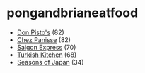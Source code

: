 pongandbrianeatfood
===================

* [Don Pisto's](Don_Pistos.md) (82)
* [Chez Panisse](Chez_Panisse.md) (82)
* [Saigon Express](Saigon_Express.md) (70)
* [Turkish Kitchen](Turkish_Kitchen.md) (68)
* [Seasons of Japan](Seasons_of_Japan.md) (34)
